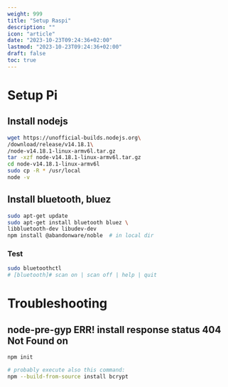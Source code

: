 ```yaml
---
weight: 999
title: "Setup Raspi"
description: ""
icon: "article"
date: "2023-10-23T09:24:36+02:00"
lastmod: "2023-10-23T09:24:36+02:00"
draft: false
toc: true
---
```


# Setup Pi

## Install nodejs

```bash
wget https://unofficial-builds.nodejs.org\
/download/release/v14.18.1\
/node-v14.18.1-linux-armv6l.tar.gz
tar -xzf node-v14.18.1-linux-armv6l.tar.gz
cd node-v14.18.1-linux-armv6l
sudo cp -R * /usr/local
node -v
```

## Install bluetooth, bluez

```bash
sudo apt-get update
sudo apt-get install bluetooth bluez \
libbluetooth-dev libudev-dev
npm install @abandonware/noble  # in local dir
```

### Test

```bash
sudo bluetoothctl
# [bluetooth]# scan on | scan off | help | quit
```



# Troubleshooting

## node-pre-gyp ERR! install response status 404 Not Found on

```bash
npm init

# probably execute also this command:
npm --build-from-source install bcrypt
```